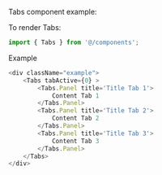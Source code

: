 Tabs component example:

To render Tabs:

```jsx static
import { Tabs } from '@/components';
```

Example

```js
<div className="example">
    <Tabs tabActive={0} >
		<Tabs.Panel title='Title Tab 1'>
            Content Tab 1
        </Tabs.Panel>
        <Tabs.Panel title='Title Tab 2'>
            Content Tab 2
        </Tabs.Panel>
        <Tabs.Panel title='Title Tab 3'>
            Content Tab 3
        </Tabs.Panel>
    </Tabs>
</div>
```